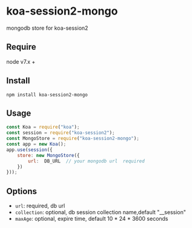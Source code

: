 # koa-session2-mongo
mongodb store for koa-session2 


## Require

node v7.x +

## Install
```
npm install koa-session2-mongo

```

## Usage
```js
const Koa = require("koa");
const session = require("koa-session2");
const MongoStore = require("koa-session2-mongo");
const app = new Koa();
app.use(session({     
    store: new MongoStore({
        url:  DB_URL  // your mongodb url  required
    })
}));

```

## Options
- `url`:  required, db url   
- `collection`: optional, db session collection name,default  "__session"
- `maxAge`: optional, expire time, default 10 \* 24 \* 3600 seconds
